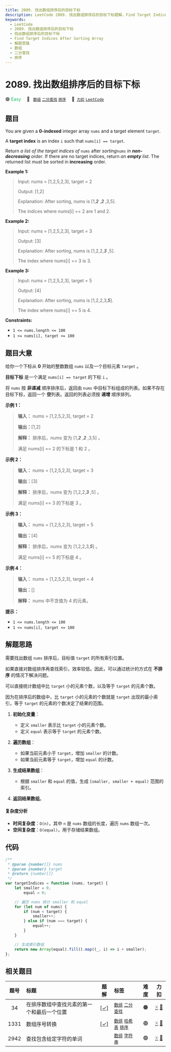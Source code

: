 ```yaml
---
title: 2089. 找出数组排序后的目标下标
description: LeetCode 2089. 找出数组排序后的目标下标题解，Find Target Indices After Sorting Array，包含解题思路、复杂度分析以及完整的 JavaScript 代码实现。
keywords:
  - LeetCode
  - 2089. 找出数组排序后的目标下标
  - 找出数组排序后的目标下标
  - Find Target Indices After Sorting Array
  - 解题思路
  - 数组
  - 二分查找
  - 排序
---
```


# 2089. 找出数组排序后的目标下标

🟢 <font color=#15bd66>Easy</font>&emsp; 🔖&ensp; [`数组`](/tag/array.md) [`二分查找`](/tag/binary-search.md) [`排序`](/tag/sorting.md)&emsp; 🔗&ensp;[`力扣`](https://leetcode.cn/problems/find-target-indices-after-sorting-array) [`LeetCode`](https://leetcode.com/problems/find-target-indices-after-sorting-array)

## 题目

You are given a **0-indexed** integer array `nums` and a target element
`target`.

A **target index** is an index `i` such that `nums[i] == target`.

Return _a list of the target indices of_ `nums` after _sorting_`nums`
_in **non-decreasing** order_. If there are no target indices, return
_an **empty** list_. The returned list must be sorted in **increasing** order.

**Example 1:**

> Input: nums = [1,2,5,2,3], target = 2
>
> Output: [1,2]
>
> Explanation: After sorting, nums is [1,_**2**_ ,_**2**_ ,3,5].
>
> The indices where nums[i] == 2 are 1 and 2.

**Example 2:**

> Input: nums = [1,2,5,2,3], target = 3
>
> Output: [3]
>
> Explanation: After sorting, nums is [1,2,2,_**3**_ ,5].
>
> The index where nums[i] == 3 is 3.

**Example 3:**

> Input: nums = [1,2,5,2,3], target = 5
>
> Output: [4]
>
> Explanation: After sorting, nums is [1,2,2,3,_**5**_].
>
> The index where nums[i] == 5 is 4.

**Constraints:**

- `1 <= nums.length <= 100`
- `1 <= nums[i], target <= 100`

## 题目大意

给你一个下标从 **0** 开始的整数数组 `nums` 以及一个目标元素 `target` 。

**目标下标** 是一个满足 `nums[i] == target` 的下标 `i` 。

将 `nums` 按 **非递减** 顺序排序后，返回由 `nums` 中目标下标组成的列表。如果不存在目标下标，返回一个 **空**列表。返回的列表必须按 **递增** 顺序排列。

**示例 1：**

> **输入：** nums = [1,2,5,2,3], target = 2
>
> **输出：**[1,2]
>
> **解释：** 排序后，nums 变为 [1,_**2**_ ,_**2**_ ,3,5] 。
>
> 满足 nums[i] == 2 的下标是 1 和 2 。

**示例 2：**

> **输入：** nums = [1,2,5,2,3], target = 3
>
> **输出：**[3]
>
> **解释：** 排序后，nums 变为 [1,2,2,_**3**_ ,5] 。
>
> 满足 nums[i] == 3 的下标是 3 。

**示例 3：**

> **输入：** nums = [1,2,5,2,3], target = 5
>
> **输出：**[4]
>
> **解释：** 排序后，nums 变为 [1,2,2,3,_**5**_] 。
>
> 满足 nums[i] == 5 的下标是 4 。

**示例 4：**

> **输入：** nums = [1,2,5,2,3], target = 4
>
> **输出：**[]
>
> **解释：** nums 中不含值为 4 的元素。

**提示：**

- `1 <= nums.length <= 100`
- `1 <= nums[i], target <= 100`

## 解题思路

需要找出数组 `nums` 排序后，目标值 `target` 的所有索引位置。

如果直接对数组排序再查找索引，效率较低。因此，可以通过统计的方式在 **不排序** 的情况下解决问题。

可以直接统计数组中比 `target` 小的元素个数，以及等于 `target` 的元素个数。

因为在排序后的数组中，比 `target` 小的元素的个数就是 `target` 出现的最小索引，等于 `target` 的元素的个数决定了结果的范围。

1. **初始化变量**：

   - 定义 `smaller` 表示比 `target` 小的元素个数。
   - 定义 `equal` 表示等于 `target` 的元素个数。

2. **遍历数组**：

   - 如果当前元素小于 `target`，增加 `smaller` 的计数。
   - 如果当前元素等于 `target`，增加 `equal` 的计数。

3. **生成结果数组**：

   - 根据 `smaller` 和 `equal` 的值，生成 `[smaller, smaller + equal)` 范围的索引。

4. **返回结果数组**。

#### 复杂度分析

- **时间复杂度**：`O(n)`，其中 `n` 是 `nums` 数组的长度，遍历 `nums` 数组一次。
- **空间复杂度**：`O(equal)`，用于存储结果数组。

## 代码

```javascript
/**
 * @param {number[]} nums
 * @param {number} target
 * @return {number[]}
 */
var targetIndices = function (nums, target) {
	let smaller = 0,
		equal = 0;

	// 遍历 nums 统计 smaller 和 equal
	for (let num of nums) {
		if (num < target) {
			smaller++;
		} else if (num === target) {
			equal++;
		}
	}

	// 生成索引数组
	return new Array(equal).fill().map((_, i) => i + smaller);
};
```

## 相关题目

<!-- prettier-ignore -->
| 题号 | 标题 | 题解 | 标签 | 难度 | 力扣 |
| :------: | :------ | :------: | :------ | :------: | :------: |
| 34 | 在排序数组中查找元素的第一个和最后一个位置 | [[✓]](/problem/0034.md) |  [`数组`](/tag/array.md) [`二分查找`](/tag/binary-search.md) | 🟠 | [🀄️](https://leetcode.cn/problems/find-first-and-last-position-of-element-in-sorted-array) [🔗](https://leetcode.com/problems/find-first-and-last-position-of-element-in-sorted-array) |
| 1331 | 数组序号转换 | [[✓]](/problem/1331.md) |  [`数组`](/tag/array.md) [`哈希表`](/tag/hash-table.md) [`排序`](/tag/sorting.md) | 🟢 | [🀄️](https://leetcode.cn/problems/rank-transform-of-an-array) [🔗](https://leetcode.com/problems/rank-transform-of-an-array) |
| 2942 | 查找包含给定字符的单词 |  |  [`数组`](/tag/array.md) [`字符串`](/tag/string.md) | 🟢 | [🀄️](https://leetcode.cn/problems/find-words-containing-character) [🔗](https://leetcode.com/problems/find-words-containing-character) |